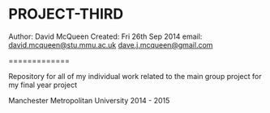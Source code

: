 PROJECT-THIRD
=============

Author: David McQueen
Created: Fri 26th Sep 2014
email:  david.mcqueen@stu.mmu.ac.uk
        dave.j.mcqueen@gmail.com

=============

Repository for all of my individual work related to the main group project for my final year project

Manchester Metropolitan University 2014 - 2015
